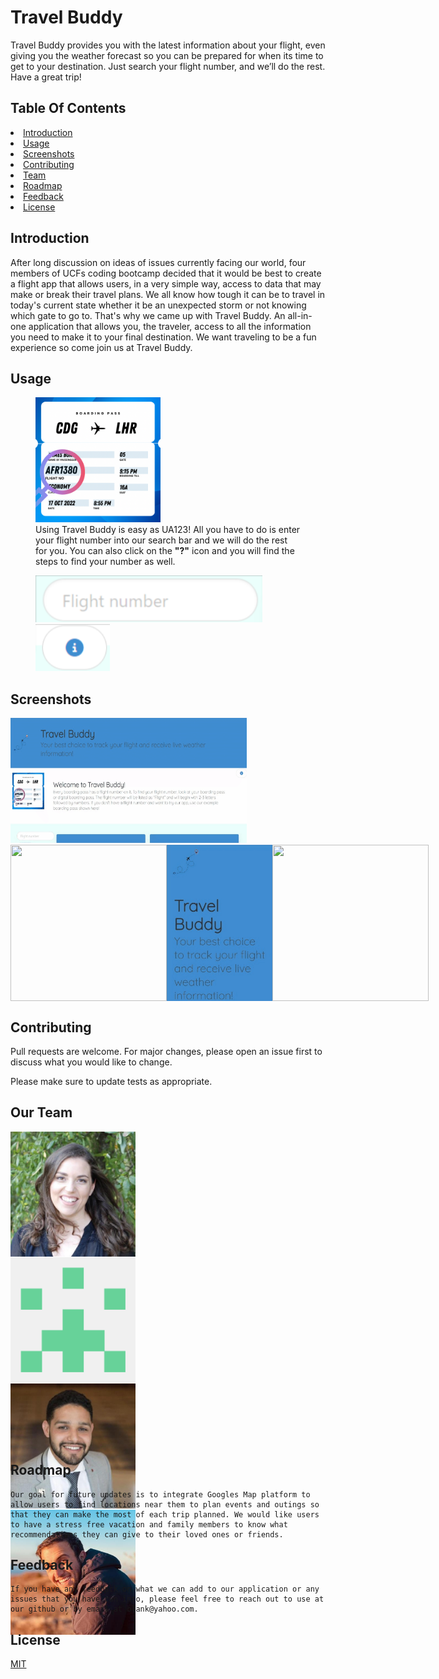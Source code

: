 # Travel Buddy

Travel Buddy provides you with the latest information about your flight, even giving you the weather forecast so you can be prepared for when its time to get to your destination. Just search your flight number, and we’ll do the rest. Have a great trip!

## Table Of Contents

<li><a href="#introduction">Introduction</a></li>
<li><a href="#usage">Usage</a></li>
<li><a href="#contributing">Screenshots</a></li>
<li><a href="#screenshots">Contributing</a></li>
<li><a href="#team">Team</a></li>
<li><a href="#roadmap">Roadmap</a></li>
<li><a href="#feedback">Feedback</a></li>
<li><a href="#license">License</a></li>

## Introduction

After long discussion on ideas of issues currently facing our world, four members of UCFs coding bootcamp decided that it would be best to create a flight app that allows users, in a very simple way, access to data that may make or break their travel plans. We all know how tough it can be to travel in today's current state whether it be an unexpected storm or not knowing which gate to go to. That's why we came up with Travel Buddy. An all-in-one application that allows you, the traveler, access to all the information you need to make it to your final destination. We want traveling to be a fun experience so come join us at Travel Buddy.

## Usage

<figure>
<img src="README\assets\boardingpass.png" width="200" height="200" />
<figcaption>Using Travel Buddy is easy as UA123! All you have to do is enter your flight number into our search bar and we will do the rest for you. You can also click on the <strong>"?"</strong> icon and you will find the steps to find your number as well.
</figcaption>
</figure>
<figure>
<img style="height: 75px;" src="README\assets\search.png"/> <img style="height: 75px;" src="README\assets\Document.png"/>
</figure>

## Screenshots

<img src="README\assets\main page.gif" width="75%" height="200" />
<div style="display: flex; flex-wrap: nowrap; justify-content: space-between; width: 100%; height: 200;" >
<img style="width: 250px; height: 250px;" src="README\assets\chrome-capture-2022-9-18.gif"/>
<img style="width: 250px; height: 250px;" src="README\assets\cc 2.gif"/>
<img style="width: 250px; height: 250px;" src="README\assets\cc 3.gif"/>
</div>

## Contributing

Pull requests are welcome. For major changes, please open an issue first to discuss what you would like to change.

Please make sure to update tests as appropriate.

## <h2 id="team">Our Team</h2>

<div style="display: flex; flex-wrap: wrap; justify-content: space-between; width: 75%; height: 500px; margin-bottom: 20px;" >
<img style="width: 200px; height: 200px;"src="README\assets\110702442.jpeg"/>
<img style="padding: 1px 0px; width: 200px; height: 200px;" src="README\assets\28867713.png"/>
<img style="padding: 1px 0px; width: 200px; height: 200px;" src="README\assets\111654163.jpeg"/>
<img style="padding: 1px 0px; width: 200px; height: 200px;" src="README\assets\111098928.jpeg"/>
</div>

## Roadmap

    Our goal for future updates is to integrate Googles Map platform to allow users to find locations near them to plan events and outings so that they can make the most of each trip planned. We would like users to have a stress free vacation and family members to know what recommendations they can give to their loved ones or friends.

## Feedback

    If you have any feedback on what we can add to our application or any issues that you have run into, please feel free to reach out to use at our github or by email at blank@yahoo.com.

## License

[MIT](https://choosealicense.com/licenses/mit/)
